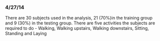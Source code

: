### 4/27/14 ###

There are 30 subjects used in the analysis, 21 (70%)in the training group and 9 (30%) in the 
testing group.
There are five activities the subjects are required to do - 
Walking, Walking upstairs, Walking downstairs, Sitting, Standing and Laying

